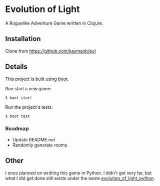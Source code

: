 # Evolution of Light

A Roguelike Adventure Game written in Clojure.

## Installation

Clone from https://github.com/kaymanb/eol

## Details

This project is built using [boot](https://github.com/boot-clj/boot).

Run start a new game:

    $ boot start

Run the project's tests:

    $ boot test

### Roadmap

- Update README.md
- Randomly generate rooms

## Other

I once planned on writting this game in Python. I didn't get very far, but what I did get done still exists under the name [evolution_of_light_python](https://github.com/kaymanb/evolution_of_light_python).

